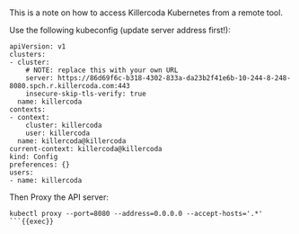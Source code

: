<br>

This is a note on how to access Killercoda Kubernetes
from a remote tool.

Use the following kubeconfig (update server address first!):

```
apiVersion: v1
clusters:
- cluster:
    # NOTE: replace this with your own URL
    server: https://86d69f6c-b318-4302-833a-da23b2f41e6b-10-244-8-248-8080.spch.r.killercoda.com:443
    insecure-skip-tls-verify: true
  name: killercoda
contexts:
- context:
    cluster: killercoda
    user: killercoda
  name: killercoda@killercoda
current-context: killercoda@killercoda
kind: Config
preferences: {}
users:
- name: killercoda
```

Then Proxy the API server:

```plain
kubectl proxy --port=8080 --address=0.0.0.0 --accept-hosts='.*'
```{{exec}}
